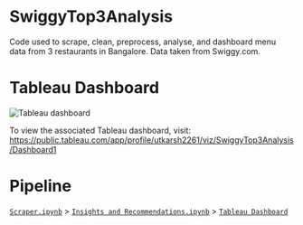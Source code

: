 # SwiggyTop3Analysis
 Code used to scrape, clean, preprocess, analyse, and dashboard menu data from 3 restaurants in Bangalore. Data taken from Swiggy.com.
 
 # Tableau Dashboard
 ![Tableau dashboard](https://github.com/UtkarshC99/SwiggyTop3Analysis/blob/main/Dashboard/SwiggyTop3Analysis.jpeg?raw=true)
 
 To view the associated Tableau dashboard, visit: https://public.tableau.com/app/profile/utkarsh2261/viz/SwiggyTop3Analysis/Dashboard1
 
 # Pipeline
 [`Scraper.ipynb`](https://github.com/UtkarshC99/SwiggyTop3Analysis/blob/main/Scraper.ipynb) > [`Insights and Recommendations.ipynb`](https://github.com/UtkarshC99/SwiggyTop3Analysis/blob/main/Insights%20and%20Recommendations.ipynb) > [`Tableau Dashboard`](https://public.tableau.com/app/profile/utkarsh2261/viz/SwiggyTop3Analysis/Dashboard1)
